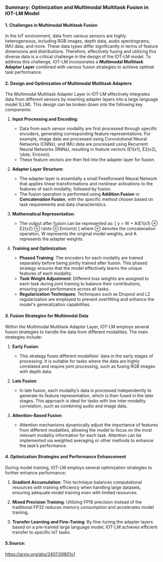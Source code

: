 ### Summary: Optimization and Multimodal Multitask Fusion in IOT-LM Model

#### 1. Challenges in Multimodal Multitask Fusion
In the IoT environment, data from various sensors are highly heterogeneous, including RGB images, depth data, audio spectrograms, IMU data, and more. These data types differ significantly in terms of feature dimensions and distributions. Therefore, effectively fusing and utilizing this diverse data is a critical challenge in the design of the IOT-LM model. To address this challenge, IOT-LM incorporates a **Multimodal Multitask Adapter Layer** combined with various fusion strategies to achieve optimal task performance.

#### 2. Design and Optimization of Multimodal Multitask Adapters
The Multimodal Multitask Adapter Layer in IOT-LM effectively integrates data from different sensors by inserting adapter layers into a large language model (LLM). This design can be broken down into the following key components:

1. **Input Processing and Encoding**:
   - Data from each sensor modality are first processed through specific encoders, generating corresponding feature representations. For example, image data are processed using Convolutional Neural Networks (CNNs), and IMU data are processed using Recurrent Neural Networks (RNNs), resulting in feature vectors \(E1(x1), E2(x2), \dots, Em(xm)\).
   - These feature vectors are then fed into the adapter layer for fusion.

2. **Adapter Layer Structure**:
   - The adapter layer is essentially a small Feedforward Neural Network that applies linear transformations and nonlinear activations to the features of each modality, followed by fusion.
   - The fusion operation is performed using **Addition Fusion** or **Concatenation Fusion**, with the specific method chosen based on task requirements and data characteristics.

3. **Mathematical Representation**:
   - The output after fusion can be represented as:
     \[
     y = W + A(E1(x1) ⊕ E2(x2) ⊕ \dots ⊕ Em(xm))
     \]
     where ⊕ denotes the concatenation operation, W represents the original model weights, and A represents the adapter weights.

4. **Training and Optimization**:
   - **Phased Training**: The encoders for each modality are trained separately before being jointly trained after fusion. This phased strategy ensures that the model effectively learns the unique features of each modality.
   - **Task Weight Adjustment**: Different loss weights are assigned to each task during joint training to balance their contributions, ensuring good performance across all tasks.
   - **Regularization Techniques**: Techniques such as Dropout and L2 regularization are employed to prevent overfitting and enhance the model's generalization capabilities.

#### 3. Fusion Strategies for Multimodal Data
Within the Multimodal Multitask Adapter Layer, IOT-LM employs several fusion strategies to handle the data from different modalities. The main strategies include:

1. **Early Fusion**:
   - This strategy fuses different modalities' data in the early stages of processing. It is suitable for tasks where the data are highly correlated and require joint processing, such as fusing RGB images with depth data.

2. **Late Fusion**:
   - In late fusion, each modality’s data is processed independently to generate its feature representation, which is then fused in the later stages. This approach is ideal for tasks with low inter-modality correlation, such as combining audio and image data.

3. **Attention-Based Fusion**:
   - Attention mechanisms dynamically adjust the importance of features from different modalities, allowing the model to focus on the most relevant modality information for each task. Attention can be implemented via weighted averaging or other methods to enhance the task’s performance.

#### 4. Optimization Strategies and Performance Enhancement
During model training, IOT-LM employs several optimization strategies to further enhance performance:

1. **Gradient Accumulation**: This technique balances computational resources with training efficiency when handling large datasets, ensuring adequate model training even with limited resources.

2. **Mixed Precision Training**: Utilizing FP16 precision instead of the traditional FP32 reduces memory consumption and accelerates model training.

3. **Transfer Learning and Fine-Tuning**: By fine-tuning the adapter layers based on a pre-trained large language model, IOT-LM achieves efficient transfer to specific IoT tasks.

#### 5.Source:
https://arxiv.org/abs/2407.09801v1
